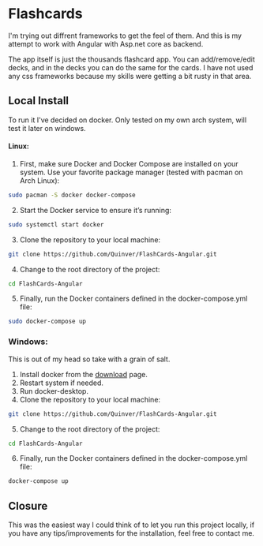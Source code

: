 # Flashcards
I'm trying out diffrent frameworks to get the feel of them. And this is my attempt to work with Angular with Asp.net core as backend.

The app itself is just the thousands flashcard app. You can add/remove/edit decks, and in the decks you can do the same for the cards. I have not used any css frameworks because my skills were getting a bit rusty in that area.

## Local Install
To run it I've decided on docker.
Only tested on my own arch system, will test it later on windows.

#### Linux:

1. First, make sure Docker and Docker Compose are installed on your system. Use your favorite package manager (tested with pacman on Arch Linux):
```bash
sudo pacman -S docker docker-compose
```
2. Start the Docker service to ensure it’s running:
```bash
sudo systemctl start docker
```
3. Clone the repository to your local machine:
```bash
git clone https://github.com/Quinver/FlashCards-Angular.git
```
4. Change to the root directory of the project:
```bash
cd FlashCards-Angular
```
5. Finally, run the Docker containers defined in the docker-compose.yml file:
```bash
sudo docker-compose up
```
### Windows:
This is out of my head so take with a grain of salt.
1. Install docker from the [download](https://docs.docker.com/desktop/setup/install/windows-install/) page.
2. Restart system if needed.
3. Run docker-desktop.
4. Clone the repository to your local machine:
```bash
git clone https://github.com/Quinver/FlashCards-Angular.git
```
5. Change to the root directory of the project:
```bash
cd FlashCards-Angular
```
6. Finally, run the Docker containers defined in the docker-compose.yml file:
```bash
docker-compose up
```
## Closure
This was the easiest way I could think of to let you run this project locally, if you have any tips/improvements for the installation, feel free to contact me.

